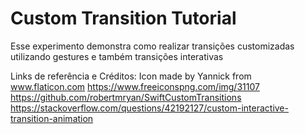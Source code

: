 # Custom Transition Tutorial

Esse experimento demonstra como realizar transições customizadas utilizando gestures e também transições interativas


Links de referência e Créditos: 
Icon made by Yannick from www.flaticon.com
https://www.freeiconspng.com/img/31107
https://github.com/robertmryan/SwiftCustomTransitions
https://stackoverflow.com/questions/42192127/custom-interactive-transition-animation